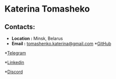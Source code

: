# Katerina Tomasheko
## Contacts:
* **Location :** Minsk, Belarus
* **Email :** [tomashenko.katerina@gmail.com](tomashenko.katerina@gmail.com)
*[GitHub](https://github.com/msTomie)
<!-- * **GitHub :** https://github.com/msTomie -->
*[Telegram](https://t.me/katerina_tomashenko)
<!-- * **Telegram :** https://t.me/katerina_tomashenko -->
*[Linkedin](https://www.linkedin.com/in/katerina-tomashenko)
<!-- * **LinkedIn :** https://www.linkedin.com/in/katerina-tomashenko -->
*[Discord](@msTomie)